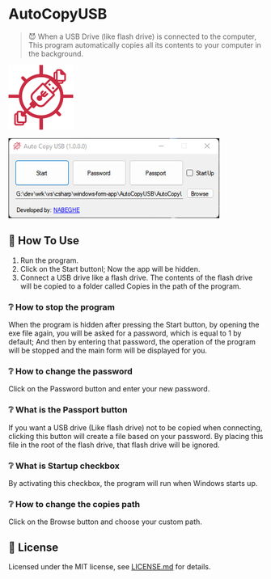 # AutoCopyUSB
>  😈 When a USB Drive (like flash drive) is connected to the computer, This program automatically copies all its contents to your computer in the background.

![Main](Images/AutoCopyUSB-Icon.png)

![Main](Images/AutoCopyUSB-Screenshot-1.jpg)

## 🫡 How To Use

1. Run the program.
2. Click on the Start buttonl; Now the app will be hidden.
3. Connect a USB drive like a flash drive. The contents of the flash drive will be copied to a folder called Copies in the path of the program.

### ❔ How to stop the program

When the program is hidden after pressing the Start button, by opening the exe file again, you will be asked for a password, which is equal to 1 by default; And then by entering that password, the operation of the program will be stopped and the main form will be displayed for you.

### ❔ How to change the password

Click on the Password button and enter your new password.

### ❔ What is the Passport button

If you want a USB drive (Like flash drive) not to be copied when connecting, clicking this button will create a file based on your password. By placing this file in the root of the flash drive, that flash drive will be ignored.

### ❔ What is Startup checkbox

By activating this checkbox, the program will run when Windows starts up.

### ❔ How to change the copies path

Click on the Browse button and choose your custom path.

## 📖 License

Licensed under the MIT license, see [LICENSE.md](LICENSE.md) for details.